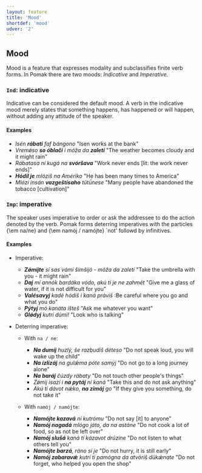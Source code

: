 ```yaml
---
layout: feature
title: 'Mood'
shortdef: 'mood'
udver: '2'
---
```


## Mood

Mood is a feature that expresses modality and subclassifies finite verb forms.
In Pomak there are two moods: *Indicative* and *Imperative*.

### <a name="Ind">`Ind`</a>: indicative

Indicative can be considered the default mood. A verb in the indicative mood merely states that something happens, 
has happened or will happen, without adding any attitude of the speaker.

#### Examples

* *Isén <b>rábati</b> faf bángono* "Isen works at the bank" 
* *Vremǿso <b>so óblači</b> i móža da <b>zaletí</b>* "The weather becomes cloudy and it might rain" 
* *Rábatasa ní kugá na <b>svóršava</b>* "Work never ends [lit: the work never ends]"
* *<b>Hódil je</b> mlóziš na Amériko* "He has been many times to America" 
* *Mlózi insán <b>vazgeštísaho</b> tütǘnese* "Many people have abandoned the tobacco [cultivation]" 

### <a name="Imp">`Imp`</a>: imperative

The speaker uses imperative to order or ask the addressee to do the action denoted by the verb.
Pomak  forms  deterring imperatives with the particles {\em na/ne} and {\em namój / namójte} `not' followd by infinitives. 


#### Examples

- Imperative:

    - *<b>Zǿmijte</b> sí sas vámi šimšijó - móža da zaletí* "Take the umbrella with you - it might rain" 
    - *<b>Daj</b> mí annók bardáka vódo, akú tí je ne zahmét* "Give me a glass of water, if it is not difficult for you" 
    - *<b>Valésavyj</b> kadé hódiš i kaná práviš* :Be careful where you go and what you do" 
    - *<b>Pýtyj</b> mó kanáta íšteš* "Ask me whatever you want" 
    - *<b>Glǿdyj</b> kutrí dúmi!* "Look who is talking" 

- Deterring imperative:

    - With `na / ne`:
        - *<b>Na dumíj</b> huzlý, še razbudíš déteso* "Do not speak loud, you will wake up the child" 
        - *<b>Na izlizáj</b> na gulǽma póte samýj* "Do not go to a long journey alone" 
        - *<b>Na baráj</b> čúzdy rábaty* "Do not touch other people's things" 
        - *Zǿmij isazí i <b>na pytáj</b> ní kaná* "Take this and do not ask anything" 
        - *Akú tí dávot nǽko, <b>na zimáj</b> go* "If they give you something, do not take it" 

    - With `namój / namójte`:
        - *<b>Namójte kazavá</b> ní kutrómu* "Do not say [it] to anyone" 
        - *<b>Namój nagadá</b> mlógo játo, da na astáne* "Do not cook a lot of food, so as not be left over" 
        - *<b>Namój slušá</b> kaná tí kázavot drúzine* "Do not listen to what others tell you" 
        - *<b>Namójte barzá</b>, ráno sí je* "Do not hurry, it is still early"   
        - *<b>Namój zabaravǽ</b> kutrí tí pamógna da atvóriš dükǽnate* "Do not forget, who helped you open the shop" 

<!-- Interlanguage links updated Ne 5. května 2024, 18:20:03 CEST -->

